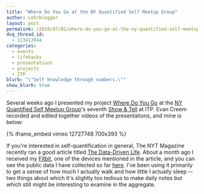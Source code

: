 ```yaml
---
title: "Where Do You Go at the NY Quantified Self Meetup Group"
author: Lehrblogger
layout: post
permalink: /2010/07/02/where-do-you-go-at-the-ny-quantified-self-meetup-group/
dsq_thread_id:
  - 113413944
categories:
  - events
  - lifehacks
  - presentations
  - projects
  - ITP
blurb: "\"Self knowledge through numbers.\""
show_blurb: true
---
```

Several weeks ago I presented my project [Where Do You Go][1] at the [NY Quantified Self Meetup Group][2]'s seventh [Show & Tell][3] at ITP. Evan Creem recorded and edited together videos of the presentations, and mine is below:

{% iframe_embed vimeo 12727748 700x393 %}

If you're interested in self-quantification in general, The NYT Magazine recently ran a good article titled [The Data-Driven Life][4]. About a month ago I received my [Fitbit][5], one of the devices mentioned in the article, and you can see the public data I have collected so far [here][6]. I've been using it primarily to get a sense of how much I actually walk and how little I actually sleep -- two things about which it's slightly too tedious to make daily notes but which still might be interesting to examine in the aggregate.

 [1]: http://www.wheredoyougo.net/
 [2]: http://www.meetup.com/NYQuantifiedSelf/
 [3]: http://www.meetup.com/NYQuantifiedSelf/calendar/13199990/
 [4]: http://www.nytimes.com/2010/05/02/magazine/02self-measurement-t.html?pagewanted=all
 [5]: http://www.fitbit.com/
 [6]: http://www.fitbit.com/user/228B4M
